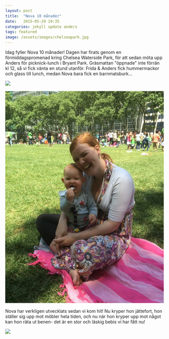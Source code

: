 ```yaml
---
layout: post
title:  "Nova 10 månader"
date:   2015-05-29 19:35
categories: jekyll update anders
tags: featured
image: /assets/images/chelseapark.jpg
---
```

Idag fyller Nova 10 månader! Dagen har firats genom en förmiddagspromenad kring Chelsea Waterside Park, för att sedan möta upp Anders för picknick-lunch i Bryant Park. Gräsmattan "öppnade" inte förrän kl 12, så vi fick vänta en stund utanför. Frida & Anders fick hummermackor och glass till lunch, medan Nova bara fick en barnmatsburk...

![](/assets/images/utanför.jpg "")

![](/assets/images/fridanovapark.jpg "")

Nova har verkligen utvecklats sedan vi kom hit! Nu kryper hon jättefort, hon ställer sig upp mot möbler hela tiden, och nu när hon kryper upp mot något kan hon räta ut benen- det är en stor och läskig bebis vi har fått nu!

![](/assets/images/långaben.jpg "")














